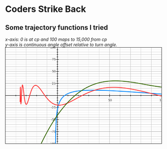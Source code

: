 # Coders Strike Back

## Some trajectory functions I tried
_x-axis: 0 is at cp and 100 maps to 15,000 from cp_  
_y-axis is continuous angle offset relative to turn angle._
![trajectory](../readme/coders-strike-back-trajectory.png)
